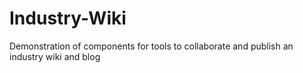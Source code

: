 # Industry-Wiki
Demonstration of components for tools to collaborate and publish an industry wiki and blog
